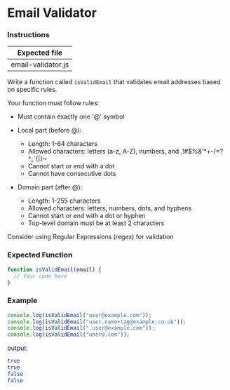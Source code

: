 # Email Validator

### Instructions

| Expected file        |
| -------------------- |
| email-validator.js |

Write a function called `isValidEmail` that validates email addresses based on specific rules.

Your function must follow rules:

- Must contain exactly one '@' symbol
- Local part (before @):

  - Length: 1-64 characters
  - Allowed characters: letters (a-z, A-Z), numbers, and .!#$%&'\*+-/=?^\_`{|}~
  - Cannot start or end with a dot
  - Cannot have consecutive dots

- Domain part (after @):

  - Length: 1-255 characters
  - Allowed characters: letters, numbers, dots, and hyphens
  - Cannot start or end with a dot or hyphen
  - Top-level domain must be at least 2 characters

Consider using Regular Expressions (regex) for validation

### Expected Function

```js
function isValidEmail(email) {
  // Your code here
}
```

### Example

```js
console.log(isValidEmail("user@example.com"));
console.log(isValidEmail("user.name+tag@example.co.uk"));
console.log(isValidEmail(".user@example.com"));
console.log(isValidEmail("user@.com"));
```

output:

```bash
true
true
false
false
```
